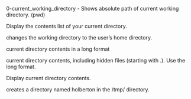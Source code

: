 0-current_working_directory - Shows absolute path of current working directory. (pwd)

Display the contents list of your current directory.

changes the working directory to the user’s home directory.

current directory contents in a long format

current directory contents, including hidden files (starting with .). Use the long format.

Display current directory contents.

creates a directory named holberton in the /tmp/ directory.